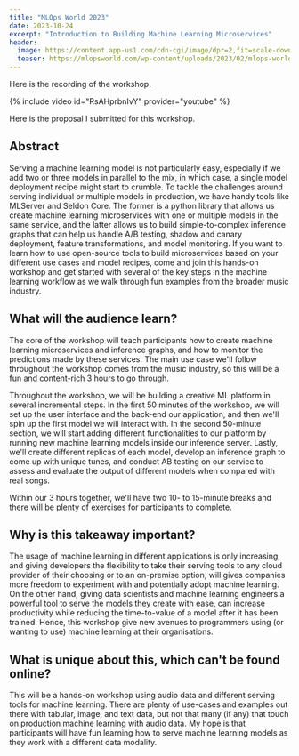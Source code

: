 ```yaml
---
title: "MLOps World 2023"
date: 2023-10-24
excerpt: "Introduction to Building Machine Learning Microservices"
header:
  image: https://content.app-us1.com/cdn-cgi/image/dpr=2,fit=scale-down,format=auto,onerror=redirect,width=650/bZjbL/2023/08/30/5ba7290f-89ee-400a-af3f-3bfea6f477f5.png
  teaser: https://mlopsworld.com/wp-content/uploads/2023/02/mlops-world-new-logo.png
---
```


Here is the recording of the workshop.

{% include video id="RsAHprbnIvY" provider="youtube" %}

Here is the proposal I submitted for this workshop.

## Abstract

Serving a machine learning model is not particularly easy, especially if we add two or three 
models in parallel to the mix, in which case, a single model deployment recipe might start to 
crumble. To tackle the challenges around serving individual or multiple models in production, 
we have handy tools like MLServer and Seldon Core. The former is a python library that allows 
us create machine learning microservices with one or multiple models in the same service, and 
the latter allows us to build simple-to-complex inference graphs that can help us handle A/B 
testing, shadow and canary deployment, feature transformations, and model monitoring. If you 
want to learn how to use open-source tools to build microservices based on your different use 
cases and model recipes, come and join this hands-on workshop and get started with several of 
the key steps in the machine learning workflow as we walk through fun examples from the broader 
music industry.

## What will the audience learn?

The core of the workshop will teach participants how to create machine learning microservices 
and inference graphs, and how to monitor the predictions made by these services. The main use 
case we'll follow throughout the workshop comes from the music industry, so this will be a fun 
and content-rich 3 hours to go through. 

Throughout the workshop, we will be building a creative ML platform in several incremental steps. In 
the first 50 minutes of the workshop, we will set up the user interface and the back-end our 
application, and then we'll spin up the first model we will interact with. In the second 50-minute 
section, we will start adding different functionalities to our platform by running new machine 
learning models inside our inference server. Lastly, we'll create different replicas of each model, 
develop an inference graph to come up with unique tunes, and conduct AB testing on our service to 
assess and evaluate the output of different models when compared with real songs.

Within our 3 hours together, we'll have two 10- to 15-minute breaks and there will be plenty of exercises 
for participants to complete.

## Why is this takeaway important?

The usage of machine learning in different applications is only increasing, and giving developers the 
flexibility to take their serving tools to any cloud provider of their choosing or to an on-premise 
option, will gives companies more freedom to experiment with and potentially adopt machine learning. 
On the other hand, giving data scientists and machine learning engineers a powerful tool to serve the 
models they create with ease, can increase productivity while reducing the time-to-value of a model after 
it has been trained. Hence, this workshop give new avenues to programmers using (or wanting to use) machine 
learning at their organisations.

## What is unique about this, which can't be found online?


This will be a hands-on workshop using audio data and different serving tools for machine learning. There 
are plenty of use-cases and examples out there with tabular, image, and text data, but not that many (if 
any) that touch on production machine learning with audio data. My hope is that participants will have 
fun learning how to serve machine learning models as they work with a different data modality.